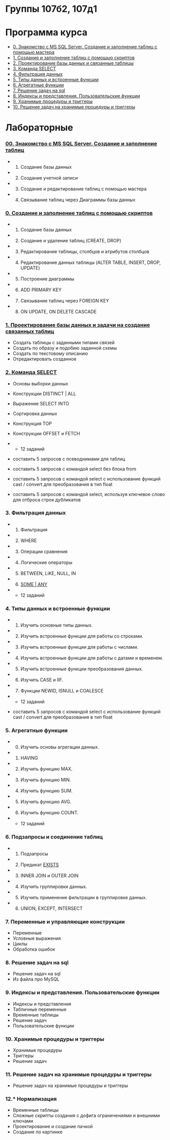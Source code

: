 # Группы 107б2, 107д1

# Программа курса
* [0. Знакомство с MS SQL Server. Создание и заполнение таблиц с помощью мастера](https://github.com/goryachkinama/db-practice/blob/main/src/Lab0.md)
* [1. Создание и заполнение таблиц с помощью скриптов](https://github.com/goryachkinama/db-practice/blob/main/src/Lab1.md)
* [2. Проектирование базы данных и связанные таблицы](src/Design.md)
* [3. Команда SELECT]()
* [4. Фильтрация данных]()
* [5. Типы данных и встроенные функции]()
* [6. Агрегатные функции]()
* [7. Решение задач на sql]()
* [8. Индексы и представления. Пользовательские функции]()
* [9. Хранимые процедуры и триггеры]()
* [10. Решение задач на хранимые процедуры и триггеры]()

# Лабораторные

### [00. Знакомство с MS SQL Server. Создание и заполнение таблиц](https://github.com/goryachkinama/db-practice/blob/main/src/Lab0.md)

* 1. Создание базы данных
* 2. Создание учетной записи
* 3. Создание и редактирование таблиц с помощью мастера
* 4. Связывание таблиц через Диаграммы базы данных

### [0. Создание и заполнение таблиц с помощью скриптов](https://github.com/goryachkinama/db-practice/blob/main/src/Lab1.md)

* 1. Создание базы данных
* 2. Создание и удаление таблиц (CREATE, DROP)
* 3. Редактирование таблицы, столбцов и атрибутов столбцов
* 4. Редактирование данных таблицы (ALTER TABLE, INSERT, DROP, UPDATE)
* 5. Построение диаграммы
* 6. ADD PRIMARY KEY
* 7. Связывание таблиц через FOREIGN KEY
* 8. ON UPDATE, ON DELETE CASCADE


### [1. Проектирование базы данных и задачи на создание связанных таблиц](src/Design.md)

* Создать таблицы с заданными типами связей
* Создать по образу и подобию заданной схемы
* Создать по текстовому описанию
* Отредактировать созданное


### [2. Команда SELECT](src/Lab3.md)

* Основы выборки данных
* Конструкции DISTINCT | ALL
* Выражение SELECT INTO
* Сортировка данных
* Конструкция TOP
* Конструкции OFFSET и FETCH

* + 12 заданий

* составить 5 запросов с псеводнимами для таблиц
* составить 5 запросов с командой select без блока from
* составить 5 запросов с командой select с использование функций cast / convert для преобразования в тип float
* составить 5 запросов с командой select, используя ключевое слово для отброса строк дубликатов


### 3. Фильтрация данных

* 1. Фильтрация
* 2. WHERE
* 3. Операции сравнения
* 4. Логические операторы
* 5. BETWEEN, LiKE, NULL, IN
* 6. [SOME | ANY](https://learn.microsoft.com/ru-ru/sql/t-sql/language-elements/some-any-transact-sql?view=sql-server-ver16)

* + 12 заданий


### 4. Типы данных и встроенные функции

* 1. Изучить основные типы данных.
* 2. Изучить встроенные функции для работы со строками.
* 3. Изучить встроенные функции для работы с числами.
* 4. Изучить встроенные функции для работы с датами и временем.
* 5. Изучить встроенные функции преобразования данных.
* 6. Изучить CASE и IIF.
* 7. Функции NEWID, ISNULL и COALESCE

* + 12 заданий

* составить 5 запросов с командой select с использование функций cast / convert для преобразования в тип float


### 5. Агрегатные функции

* 0. Изучить основы агрегации данных.
* 1. HAVING
* 2. Изучить функцию MAX.
* 3. Изучить функцию MIN.
* 4. Изучить функцию SUM.
* 5. Изучить функцию AVG.
* 6. Изучить функцию COUNT.

* + 12 заданий


### 6. Подзапросы и соединение таблиц

* 1. Подзапросы
* 2. Предикат [EXISTS](https://learn.microsoft.com/ru-ru/sql/t-sql/language-elements/exists-transact-sql?view=sql-server-ver16)
* 3. INNER JOIN и OUTER JOIN
* 4. Изучить группировки данных.
* 5. Изучить применение фильтрации в группировке данных.
* 6. UNION, EXCEPT, INTERSECT  

  
### 7. Переменные и управляющие конструкции

* Переменные
* Условные выражения
* Циклы
* Обработка ошибок

  
### 8. Решение задач на sql

* Решение задач на sql
* Из файла про MySQL


### 9. Индексы и представления. Пользовательские функции

* Индексы и представления
* Табличные переменные
* Временные таблицы
* Решение задач
* Пользовательские функции


### 10. Хранимые процедуры и триггеры

* Хранимые процедуры
* Триггеры
* Решение задач


### 11. Решение задач на хранимые процедуры и триггеры

* Решение задач на хранимые процедуры и триггеры


### 12.* Нормализация

* Временные таблицы
* Сложные скрипты создания с дофига ограничениями и внешними ключами
* Проектирование и создание пачкой
* Создание по картинке
